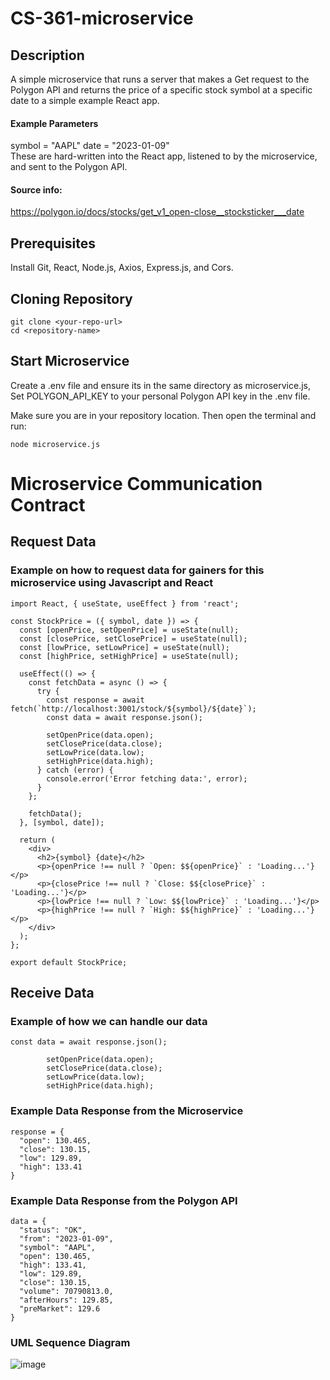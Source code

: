# CS-361-microservice
## Description
A simple microservice that runs a server that makes a Get request to the Polygon API 
and returns the price of a specific stock symbol at a specific date to a simple example React app.

#### Example Parameters
symbol = "AAPL" date = "2023-01-09"  
These are hard-written into the React app, listened to by the microservice, and sent to the Polygon API.

#### Source info:
https://polygon.io/docs/stocks/get_v1_open-close__stocksticker___date

## Prerequisites
Install Git, React, Node.js, Axios, Express.js, and Cors.

## Cloning Repository
```
git clone <your-repo-url>
cd <repository-name>
```
## Start Microservice
Create a .env file and ensure its in the same directory as microservice.js,
Set POLYGON_API_KEY to your personal Polygon API key in the .env file.

Make sure you are in your repository location. Then open the terminal and run:
```
node microservice.js
```
# Microservice Communication Contract
## Request Data
### Example on how to request data for gainers for this microservice using Javascript and React
```
import React, { useState, useEffect } from 'react';

const StockPrice = ({ symbol, date }) => {
  const [openPrice, setOpenPrice] = useState(null);
  const [closePrice, setClosePrice] = useState(null);
  const [lowPrice, setLowPrice] = useState(null);
  const [highPrice, setHighPrice] = useState(null);

  useEffect(() => {
    const fetchData = async () => {
      try {
        const response = await fetch(`http://localhost:3001/stock/${symbol}/${date}`);
        const data = await response.json();

        setOpenPrice(data.open);
        setClosePrice(data.close);
        setLowPrice(data.low);
        setHighPrice(data.high);
      } catch (error) {
        console.error('Error fetching data:', error);
      }
    };

    fetchData();
  }, [symbol, date]);

  return (
    <div>
      <h2>{symbol} {date}</h2>
      <p>{openPrice !== null ? `Open: $${openPrice}` : 'Loading...'}</p>
      <p>{closePrice !== null ? `Close: $${closePrice}` : 'Loading...'}</p>
      <p>{lowPrice !== null ? `Low: $${lowPrice}` : 'Loading...'}</p>
      <p>{highPrice !== null ? `High: $${highPrice}` : 'Loading...'}</p>
    </div>
  );
};

export default StockPrice;
```

## Receive Data
### Example of how we can handle our data
```
const data = await response.json();

        setOpenPrice(data.open);
        setClosePrice(data.close);
        setLowPrice(data.low);
        setHighPrice(data.high);
```

### Example Data Response from the Microservice
```
response = {
  "open": 130.465,
  "close": 130.15,
  "low": 129.89,
  "high": 133.41
}
```

### Example Data Response from the Polygon API
```
data = {
  "status": "OK",
  "from": "2023-01-09",
  "symbol": "AAPL",
  "open": 130.465,
  "high": 133.41,
  "low": 129.89,
  "close": 130.15,
  "volume": 70790813.0,
  "afterHours": 129.85,
  "preMarket": 129.6
}
```
### UML Sequence Diagram
![image](https://github.com/rggan/CS-361-microservice/assets/77026454/59bae95f-fa32-45ca-bdd4-3b7598e70663)



